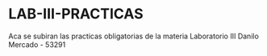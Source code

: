 # LAB-III-PRACTICAS
Aca se subiran las practicas obligatorias de la materia Laboratorio III 
Danilo Mercado - 53291

